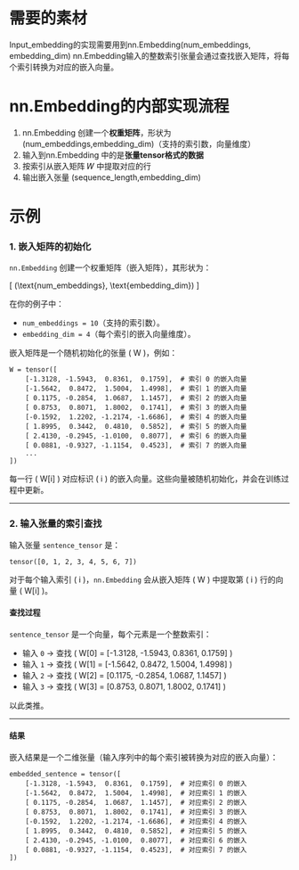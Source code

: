 # 需要的素材
Input_embedding的实现需要用到nn.Embedding(num_embeddings, embedding_dim)
nn.Embedding输入的整数索引张量会通过查找嵌入矩阵，将每个索引转换为对应的嵌入向量。

# nn.Embedding的内部实现流程
1. nn.Embedding 创建一个**权重矩阵**，形状为(num_embeddings,embedding_dim)（支持的索引数，向量维度）
2. 输入到nn.Embedding 中的是**张量tensor格式的数据**
3. 按索引从嵌入矩阵 𝑊 中提取对应的行
4. 输出嵌入张量 (sequence_length,embedding_dim)

# 示例
### 1. 嵌入矩阵的初始化

`nn.Embedding` 创建一个权重矩阵（嵌入矩阵），其形状为：

\[
(\text{num\_embeddings}, \text{embedding\_dim})
\]

在你的例子中：

- `num_embeddings = 10`（支持的索引数）。
- `embedding_dim = 4`（每个索引的嵌入向量维度）。

嵌入矩阵是一个随机初始化的张量 \( W \)，例如：

```plaintext
W = tensor([
    [-1.3128, -1.5943,  0.8361,  0.1759],  # 索引 0 的嵌入向量
    [-1.5642,  0.8472,  1.5004,  1.4998],  # 索引 1 的嵌入向量
    [ 0.1175, -0.2854,  1.0687,  1.1457],  # 索引 2 的嵌入向量
    [ 0.8753,  0.8071,  1.8002,  0.1741],  # 索引 3 的嵌入向量
    [-0.1592,  1.2202, -1.2174, -1.6686],  # 索引 4 的嵌入向量
    [ 1.8995,  0.3442,  0.4810,  0.5852],  # 索引 5 的嵌入向量
    [ 2.4130, -0.2945, -1.0100,  0.8077],  # 索引 6 的嵌入向量
    [ 0.0881, -0.9327, -1.1154,  0.4523],  # 索引 7 的嵌入向量
    ...
])
```

每一行 \( W[i] \) 对应标识 \( i \) 的嵌入向量。这些向量被随机初始化，并会在训练过程中更新。

---

### 2. 输入张量的索引查找

输入张量 `sentence_tensor` 是：

```plaintext
tensor([0, 1, 2, 3, 4, 5, 6, 7])
```

对于每个输入索引 \( i \)，`nn.Embedding` 会从嵌入矩阵 \( W \) 中提取第 \( i \) 行的向量 \( W[i] \)。

#### 查找过程

`sentence_tensor` 是一个向量，每个元素是一个整数索引：

- 输入 `0` → 查找 \( W[0] = [-1.3128, -1.5943, 0.8361, 0.1759] \)
- 输入 `1` → 查找 \( W[1] = [-1.5642, 0.8472, 1.5004, 1.4998] \)
- 输入 `2` → 查找 \( W[2] = [0.1175, -0.2854, 1.0687, 1.1457] \)
- 输入 `3` → 查找 \( W[3] = [0.8753, 0.8071, 1.8002, 0.1741] \)

以此类推。

---

#### 结果

嵌入结果是一个二维张量（输入序列中的每个索引被转换为对应的嵌入向量）：

```plaintext
embedded_sentence = tensor([
    [-1.3128, -1.5943,  0.8361,  0.1759],  # 对应索引 0 的嵌入
    [-1.5642,  0.8472,  1.5004,  1.4998],  # 对应索引 1 的嵌入
    [ 0.1175, -0.2854,  1.0687,  1.1457],  # 对应索引 2 的嵌入
    [ 0.8753,  0.8071,  1.8002,  0.1741],  # 对应索引 3 的嵌入
    [-0.1592,  1.2202, -1.2174, -1.6686],  # 对应索引 4 的嵌入
    [ 1.8995,  0.3442,  0.4810,  0.5852],  # 对应索引 5 的嵌入
    [ 2.4130, -0.2945, -1.0100,  0.8077],  # 对应索引 6 的嵌入
    [ 0.0881, -0.9327, -1.1154,  0.4523],  # 对应索引 7 的嵌入
])
```
